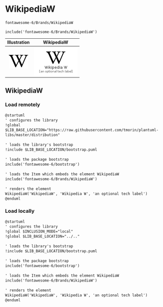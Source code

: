 # WikipediaW


```text
fontawesome-6/Brands/WikipediaW
```

```text
include('fontawesome-6/Brands/WikipediaW')
```



| Illustration | WikipediaW |
| :---: | :---: |
| ![illustration for Illustration](../../fontawesome-6/Brands/WikipediaW.png) | ![illustration for WikipediaW](../../fontawesome-6/Brands/WikipediaW.Local.png) |




## WikipediaW

### Load remotely
```plantuml
@startuml
' configures the library
!global $LIB_BASE_LOCATION="https://raw.githubusercontent.com/tmorin/plantuml-libs/master/distribution"

' loads the library's bootstrap
!include $LIB_BASE_LOCATION/bootstrap.puml

' loads the package bootstrap
include('fontawesome-6/bootstrap')

' loads the Item which embeds the element WikipediaW
include('fontawesome-6/Brands/WikipediaW')

' renders the element
WikipediaW('WikipediaW', 'Wikipedia W', 'an optional tech label')
@enduml
```

### Load locally
```plantuml
@startuml
' configures the library
!global $INCLUSION_MODE="local"
!global $LIB_BASE_LOCATION="../.."

' loads the library's bootstrap
!include $LIB_BASE_LOCATION/bootstrap.puml

' loads the package bootstrap
include('fontawesome-6/bootstrap')

' loads the Item which embeds the element WikipediaW
include('fontawesome-6/Brands/WikipediaW')

' renders the element
WikipediaW('WikipediaW', 'Wikipedia W', 'an optional tech label')
@enduml
```

